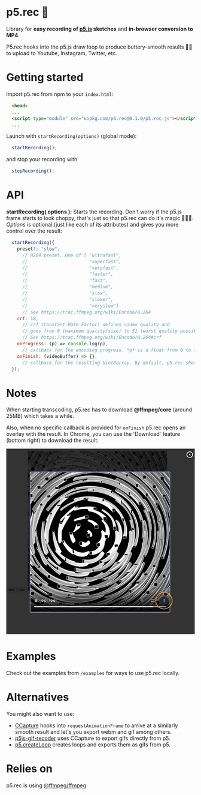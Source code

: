 # p5.rec 🍿

Library for **easy recording of [p5.js](https://p5js.org) sketches** and **in-browser conversion to MP4**.

P5.rec hooks into the p5.js draw loop to produce buttery-smooth results 🧈🎉 to upload to Youtube, Instagram, Twitter, etc.

# Getting started

Import p5.rec from npm to your ```index.html```:
```html
  <head>
  ...
  <script type="module" src="unpkg.com/p5.rec@0.1.0/p5.rec.js"></script>
  ...
```

Launch with ```startRecording(options)``` (global mode):
```javascript
  startRecording();
```

and stop your recording with
```javascript
  stopRecording();
```

# API

**startRecording( options ):**
Starts the recording. Don't worry if the p5.js frame starts to look choppy, that's just so that p5.rec can do it's magic 🧙🏼‍♀️. *Options* is optional (just like each of its attributes) and gives you more control over the result:
```javascript
  startRecording({
    preset?: "slow",
      // H264 preset. One of [ "ultrafast",
      //                       "superfast",
      //                       "veryfast",
      //                       "faster",
      //                       "fast",
      //                       "medium",
      //                       "slow",
      //                       "slower",
      //                       "veryslow"]
      // See https://trac.ffmpeg.org/wiki/Encode/H.264
    crf: 18,
      // crf (Constant Rate Factor) defines video quality and
      // goes from 0 (maximum quality/size) to 51 (worst quality possible)
      // See https://trac.ffmpeg.org/wiki/Encode/H.264#crf
    onProgress: (p) => console.log(p),
      // callback for the encoding progress. *p* is a float from 0 to 1.
    onFinish: (videoBuffer) => {},
      // callback for the resulting Uint8array. By default, p5.rec shows an overlay for checking and downloading the result.
  });
```

# Notes

When starting transcoding, p5.rec has to download **@ffmpeg/core** (around 25MB) which takes a while.

Also, when no specific callback is provided for ```onFinish``` p5.rec opens an overlay with the result. In Chrome, you can use the 'Download' feature (bottom right) to download the result:

![How to download from the overlay](overlay.jpg)

# Examples

Check out the examples from ```/examples``` for ways to use p5.rec locally.

# Alternatives
You might also want to use:
* [CCapture](https://github.com/spite/ccapture.js/) hooks into `requestAnimationFrame` to arrive at a similarly smooth result and let's you export webm and gif among others.
* [p5js-gif-recoder](https://github.com/datramt/p5js-gif-recorder) uses CCapture to export gifs directly from p5. 
* [p5.createLoop](https://github.com/mrchantey/p5.createLoop) creates loops and exports them as gifs from p5.

# Relies on
p5.rec is using [@ffmpeg/ffmpeg](https://www.npmjs.com/package/@ffmpeg/ffmpeg)